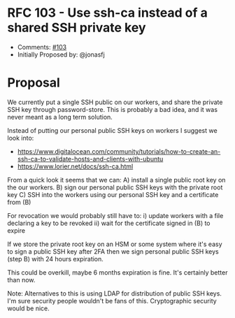 # RFC 103 - Use ssh-ca instead of a shared SSH private key
* Comments: [#103](https://api.github.com/repos/taskcluster/taskcluster-rfcs/issues/103)
* Initially Proposed by: @jonasfj

# Proposal
We currently put a single SSH public on our workers, and share the private SSH key through password-store. This is probably a bad idea, and it was never meant as a long term solution.

Instead of putting our personal public SSH keys on workers I suggest we look into:
 * https://www.digitalocean.com/community/tutorials/how-to-create-an-ssh-ca-to-validate-hosts-and-clients-with-ubuntu
 * https://www.lorier.net/docs/ssh-ca.html

From a quick look it seems that we can:
 A)  install a single public root key on the our workers.
 B)  sign our personal public SSH keys with the private root key
 C)  SSH into the workers using our personal SSH key and a certificate from (B)

For revocation we would probably still have to:
 i)  update workers with a file declaring a key to be revoked
 ii) wait for the certificate signed in (B) to expire

If we store the private root key on an HSM or some system where it's easy to sign a public
SSH key after 2FA then we sign personal public SSH keys (step B) with 24 hours expiration.

This could be overkill, maybe 6 months expiration is fine. It's certainly better than now.

Note:
  Alternatives to this is using LDAP for distribution of public SSH keys.
  I'm sure security people wouldn't be fans of this. Cryptographic security would be nice.